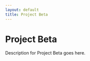```yaml
---
layout: default
title: Project Beta
---
```


# Project Beta

Description for Project Beta goes here.
